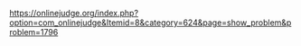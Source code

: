 https://onlinejudge.org/index.php?option=com_onlinejudge&Itemid=8&category=624&page=show_problem&problem=1796
